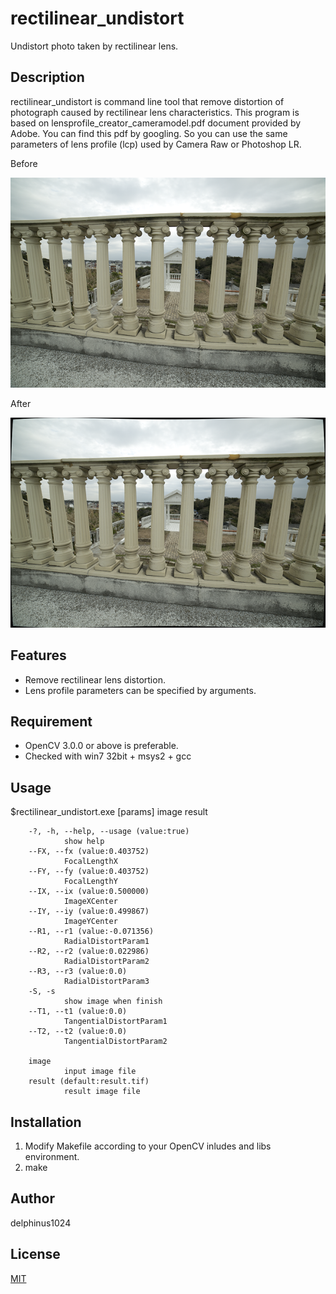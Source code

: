 # rectilinear_undistort

Undistort photo taken by rectilinear lens.

## Description

rectilinear_undistort is command line tool that remove distortion of photograph caused by rectilinear lens characteristics.
This program is based on lensprofile_creator_cameramodel.pdf document provided by Adobe. You can find this pdf by googling.
So you can use the same parameters of lens profile (lcp) used by Camera Raw or Photoshop LR.

Before

<img src="https://raw.githubusercontent.com/delphinus1024/rectilinear_undistort/master/sample.png" style="width: 600px;"/>

After

<img src="https://raw.githubusercontent.com/delphinus1024/rectilinear_undistort/master/result.png" style="width: 600px;"/>

## Features

- Remove rectilinear lens distortion.
- Lens profile parameters can be specified by arguments.

## Requirement

- OpenCV 3.0.0 or above is preferable.
- Checked with win7 32bit + msys2 + gcc

## Usage

$rectilinear_undistort.exe [params] image result

        -?, -h, --help, --usage (value:true)
                show help
        --FX, --fx (value:0.403752)
                FocalLengthX
        --FY, --fy (value:0.403752)
                FocalLengthY
        --IX, --ix (value:0.500000)
                ImageXCenter
        --IY, --iy (value:0.499867)
                ImageYCenter
        --R1, --r1 (value:-0.071356)
                RadialDistortParam1
        --R2, --r2 (value:0.022986)
                RadialDistortParam2
        --R3, --r3 (value:0.0)
                RadialDistortParam3
        -S, -s
                show image when finish
        --T1, --t1 (value:0.0)
                TangentialDistortParam1
        --T2, --t2 (value:0.0)
                TangentialDistortParam2

        image
                input image file
        result (default:result.tif)
                result image file

	
## Installation

1. Modify Makefile according to your OpenCV inludes and libs environment.
2. make

## Author

delphinus1024

## License

[MIT](https://raw.githubusercontent.com/delphinus1024/rectilinear_undistort/master/LICENSE.txt)

